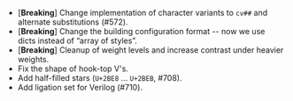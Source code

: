  * \[**Breaking**\] Change implementation of character variants to `cv##` and alternate substitutions (#572).
 * \[**Breaking**\] Change the building configuration format -- now we use dicts instead of “array of styles”.
 * \[**Breaking**\] Cleanup of weight levels and increase contrast under heavier weights.
 * Fix the shape of hook-top V's.
 * Add half-filled stars (`U+2BE8` ... `U+2BEB`, #708).
 * Add ligation set for Verilog (#710).
